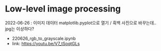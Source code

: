 # Low-level image processing

2022-06-26 : 이미지 데이터 matplotlib.pyplot으로 열기 / 흑백 사진으로 바꾸는데.. jpg는 이상하다?
- 220626_rgb_to_grayscale.ipynb
- link: https://youtu.be/V7_tSoqtGLs
